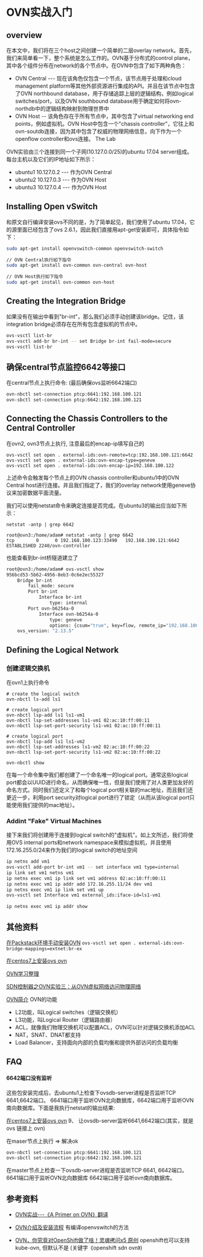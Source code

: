 # OVN实战入门

## overview

在本文中，我们将在三个host之间创建一个简单的二层overlay network。首先，我们来简单看一下，整个系统是怎么工作的。OVN基于分布式的control plane，其中各个组件分布在network的各个节点中。在OVN中包含了如下两种角色：

* OVN Central --- 现在该角色仅包含一个节点，该节点用于处理和cloud management platform等其他外部资源进行集成的API。并且在该节点中包含了OVN northbound database，用于存储追踪上层的逻辑结构，例如logical switches/port，以及OVN southbound database用于确定如何将ovn-northdb中的逻辑结构映射到物理世界中
* OVN Host -- 该角色存在于所有节点中，其中包含了virtual networking end points，例如虚拟机。OVN Host中包含一个"chassis controller"，它往上和ovn-soutdb连接，因为其中包含了权威的物理网络信息，向下作为一个openflow controller和ovs连接。
The Lab

OVN实验由三个连接到同一个子网(10.127.0.0/25)的ubuntu 17.04 server组成。每台主机以及它们的IP地址如下所示：

* ubuntu1 10.127.0.2 --- 作为OVN Central
* ubuntu2 10.127.0.3 --- 作为OVN Host
* ubuntu3 10.127.0.4 --- 作为OVN Host

## Installing Open vSwitch

和原文自行编译安装ovs不同的是，为了简单起见，我们使用了ubuntu 17.04，它的源里面已经包含了ovs 2.6.1，因此我们直接用apt-get安装即可，具体指令如下：
```bash
sudo apt-get install openvswitch-common openvswitch-switch
 
// OVN Central执行如下指令
sudo apt-get install ovn-common ovn-central ovn-host
 
// OVN Host执行如下指令
sudo apt-get install ovn-common ovn-host
```

## Creating the Integration Bridge

如果没有在输出中看到"br-int"，那么我们必须手动创建该bridge。记住，该integration bridge必须存在在所有包含虚拟机的节点中。

```bash
ovs-vsctl list-br
ovs-vsctl add-br br-int -- set Bridge br-int fail-mode=secure
ovs-vsctl list-br
```

## 确保central节点监控6642等接口

在central节点上执行命令:
(最后确保ovs监听6642端口)
```bash
ovn-nbctl set-connection ptcp:6641:192.168.100.121
ovn-sbctl set-connection ptcp:6642:192.168.100.121
```

## Connecting the Chassis Controllers to the Central Controller

在ovn2, ovn3节点上执行, 注意最后的encap-ip填写自己的
```
ovs-vsctl set open . external-ids:ovn-remote=tcp:192.168.100.121:6642
ovs-vsctl set open . external-ids:ovn-encap-type=geneve
ovs-vsctl set open . external-ids:ovn-encap-ip=192.168.100.122
```

上述命令会触发每个节点上的OVN chassis controller和ubuntu1中的OVN Central host进行连接。并且我们指定了，我们的overlay network使用geneve协议来加密数据平面流量。

我们可以使用netstat命令来确定连接是否完成。在ubuntu3的输出应当如下所示：
```
netstat -antp | grep 6642

root@ovn3:/home/adam# netstat -antp | grep 6642
tcp        0      0 192.168.100.123:33490   192.168.100.121:6642    ESTABLISHED 2240/ovn-controller
```

也能查看到br-int桥隧道建立了
```bash
root@ovn3:/home/adam# ovs-vsctl show
956bcd53-5b62-4956-8eb3-0c6e2ec55327
    Bridge br-int
        fail_mode: secure
        Port br-int
            Interface br-int
                type: internal
        Port ovn-b6254a-0
            Interface ovn-b6254a-0
                type: geneve
                options: {csum="true", key=flow, remote_ip="192.168.100.122"}
    ovs_version: "2.13.5"
```

## Defining the Logical Network

### 创建逻辑交换机

在ovn1上执行命令
```
# create the logical switch
ovn-nbctl ls-add ls1
 
# create logical port
ovn-nbctl lsp-add ls1 ls1-vm1
ovn-nbctl lsp-set-addresses ls1-vm1 02:ac:10:ff:00:11
ovn-nbctl lsp-set-port-security ls1-vm1 02:ac:10:ff:00:11
 
# create logical port
ovn-nbctl lsp-add ls1 ls1-vm2
ovn-nbctl lsp-set-addresses ls1-vm2 02:ac:10:ff:00:22
ovn-nbctl lsp-set-port-security ls1-vm2 02:ac:10:ff:00:22
 
ovn-nbctl show
```

在每一个命令集中我们都创建了一个命名唯一的logical port。通常这些logical port都会以UUID进行命名，从而确保唯一性，但是我们使用了对人类更加友好的命名方式。同时我们还定义了和每个logical port相关联的mac地址，而且我们还更近一步，利用port security对logical port进行了锁定（从而从该logical port只能使用我们提供的mac地址）。

### Addint "Fake" Virtual Machines

接下来我们将创建用于连接到logical switch的"虚拟机"。如上文所述，我们将使用OVS internal ports和network namespace来模拟虚拟机，并且使用172.16.255.0/24来作为我们的logical switch的地址空间

```bash
ip netns add vm1
ovs-vsctl add-port br-int vm1 -- set interface vm1 type=internal
ip link set vm1 netns vm1
ip netns exec vm1 ip link set vm1 address 02:ac:10:ff:00:11
ip netns exec vm1 ip addr add 172.16.255.11/24 dev vm1
ip netns exec vm1 ip link set vm1 up
ovs-vsctl set Interface vm1 external_ids:iface-id=ls1-vm1
 
ip netns exec vm1 ip addr show
```

## 其他资料

[在Packstack环境手动安装OVN](https://www.shuzhiduo.com/A/ke5jbAKV5r/)
`ovs-vsctl set open . external-ids:ovn-bridge-mappings=extnet:br-ex`

[在centos7上安装ovs ovn](https://www.jianshu.com/p/1121fcd5ab82)

[OVN学习整理](https://www.debugger.wiki/article/html/156241218917171)

[SDN控制器之OVN实验三：从OVN虚拟网络访问物理网络](https://www.cxyzjd.com/article/qq_42196196/83064982)

[OVN简介](https://www.wandouip.com/t5i351796/)
OVN的功能
* L2功能，叫Logical switches（逻辑交换机）
* L3功能，叫Logical Router（逻辑路由器）
* ACL，就像我们物理交换机可以配置ACL，OVN可以针对逻辑交换机添加ACL
* NAT，SNAT、DNAT都支持
* Load Balancer，支持面向内部的负载均衡和提供外部访问的负载均衡

## FAQ

#### 6642端口没有监听

这些包安装完成后，去ubuntu1上检查下ovsdb-server进程是否监听TCP 6641,6642端口。
6641端口用于监听OVN北向数据库，6642端口用于监听OVN南向数据库。下面是我执行netstat的输出结果:


[在centos7上安装ovs ovn](https://www.jianshu.com/p/1121fcd5ab82)
9、 让ovsdb-server监听6641,6642端口(其实，就是ovs 链接上 ovn)

在maser节点上执行 => 解决ok
```bash
ovn-nbctl set-connection ptcp:6641:192.168.100.121
ovn-sbctl set-connection ptcp:6642:192.168.100.121
```
在master节点上检查一下ovsdb-server进程是否监听TCP 6641, 6642端口。
6641端口用于监听OVN北向数据库
6642端口用于监听ovn南向数据库。


## 参考资料

* [OVN实战---《A Primer on OVN》翻译](https://www.cnblogs.com/YaoDD/p/7474536.html)
* [OVN介绍及安装流程](https://www.sdnlab.com/19157.html)
  有编译openvswitch的方法

* [OVN，你究竟对OpenShift做了啥！灵魂拷问x5 原创](https://blog.51cto.com/u_15127570/2710984)
  openshift也可以支持kube-ovn, 但默认不是 (关键字《openshift sdn ovn》)
